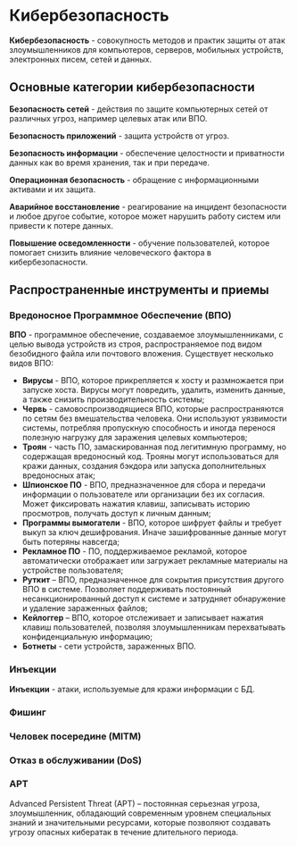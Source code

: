 # Кибербезопасность
**Кибербезопасность** - совокупность методов и практик защиты от атак злоумышленников для компьютеров, серверов, мобильных устройств, электронных писем, сетей и данных.
## Основные категории кибербезопасности
**Безопасность сетей** - действия по защите компьютерных сетей от различных угроз, например целевых атак или ВПО.

**Безопасность приложений** - защита устройств от угроз.

**Безопасность информации** - обеспечение целостности и приватности данных как во время хранения, так и при передаче.

**Операционная безопасность** - обращение с информационными активами и их защита.

**Аварийное восстановление** - реагирование на инцидент безопасности и любое другое событие, которое может нарушить работу систем или привести к потере данных.

**Повышение осведомленности** - обучение пользователей, которое помогает снизить влияние человеческого фактора в кибербезопасности.

## Распространенные инструменты и приемы
### Вредоносное Программное Обеспечение (ВПО)
**ВПО** - программное обеспечение, создаваемое злоумышленниками, с целью вывода устройств из строя, распространяемое под видом безобидного файла или почтового вложения. Существует несколько видов ВПО:
- **Вирусы** - ВПО, которое прикрепляется к хосту и размножается при запуске хоста. Вирусы могут повредить, удалить, изменить данные, а также снизить производительность системы;  
- **Червь** - самовоспроизводящиеся ВПО, которые распространяются по сетям без вмешательства человека. Они используют уязвимости системы, потребляя пропускную способность и иногда перенося полезную нагрузку для заражения целевых компьютеров;  
- **Троян** - часть ПО, замаскированная под легитимную программу, но содержащая вредоносный код. Трояны могут использоваться для кражи данных, создания бэкдора или запуска дополнительных вредоносных атак;  
- **Шпионское ПО** - ВПО, предназначенное для сбора и передачи информации о пользователе или организации без их согласия. Может фиксировать нажатия клавиш, записывать историю просмотров, получать доступ к личным данным;  
- **Программы вымогатели** - ВПО, которое шифрует файлы и требует выкуп за ключ дешифрования. Иначе зашифрованные данные могут быть потеряны навсегда;  
- **Рекламное ПО** - ПО, поддерживаемое рекламой, которое автоматически отображает или загружает рекламные материалы на устройстве пользователя;  
- **Руткит** – ВПО, предназначенное для сокрытия присутствия другого ВПО в системе. Позволяет поддерживать постоянный несанкционированный доступ к системе и затрудняет обнаружение и удаление зараженных файлов;  
- **Кейлоггер** – ВПО, которое отслеживает и записывает нажатия клавиш пользователей, позволяя злоумышленникам перехватывать конфиденциальную информацию;  
- **Ботнеты** - сети устройств, зараженных ВПО.  
### Инъекции
**Инъекции** - атаки, используемые для кражи информации с БД. 
### Фишинг
### Человек посередине (MITM)
### Отказ в обслуживании (DoS)
### APT  
Advanced Persistent Threat (APT) – постоянная серьезная угроза, злоумышленник, обладающий современным уровнем специальных знаний и значительными ресурсами, которые позволяют создавать угрозу опасных кибератак в течение длительного периода.

